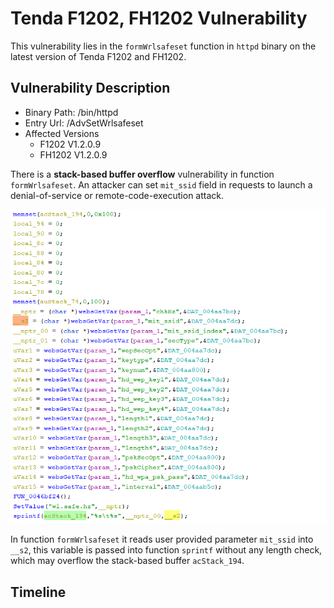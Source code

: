 # Tenda F1202, FH1202 Vulnerability

This vulnerability lies in the `formWrlsafeset` function in `httpd` binary on the latest version of Tenda F1202 and FH1202.

## Vulnerability Description

* Binary Path: /bin/httpd
* Entry Url: /AdvSetWrlsafeset
* Affected Versions
    * F1202 V1.2.0.9
    * FH1202 V1.2.0.9

    
There is a **stack-based buffer overflow** vulnerability in function `formWrlsafeset`. An attacker can set `mit_ssid` field in requests to launch a denial-of-service or remote-code-execution attack.

![Vulnerability Function](./vuln.png)

In function `formWrlsafeset` it reads user provided parameter `mit_ssid` into `__s2`, this variable is passed into function `sprintf` without any length check, which may overflow the stack-based buffer `acStack_194`.

## Timeline

